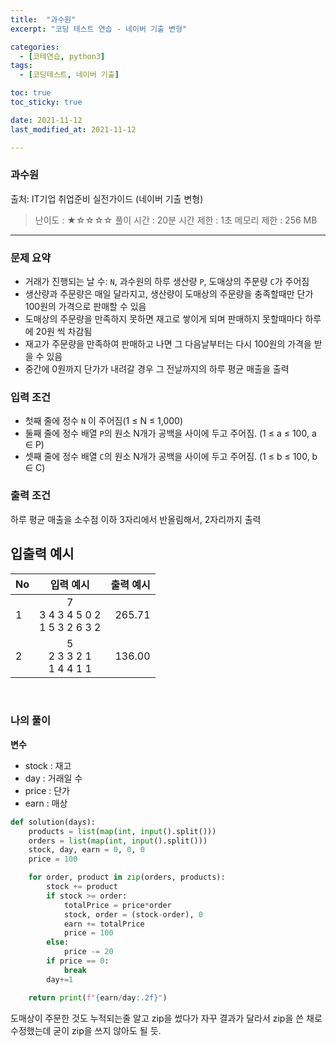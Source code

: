 ```yaml
---
title:  "과수원"
excerpt: "코딩 테스트 연습 - 네이버 기출 변형"

categories:
  - [코테연습, python3]
tags:
  - [코딩테스트, 네이버 기출]

toc: true
toc_sticky: true

date: 2021-11-12
last_modified_at: 2021-11-12

---
```


### 과수원
출처: IT기업 취업준비 실전가이드 (네이버 기출 변형)
> 난이도 : ★☆☆☆☆
> 풀이 시간 : 20분
> 시간 제한 : 1초
> 메모리 제한 : 256 MB

***

### 문제 요약
* 거래가 진행되는 날 수: `N`, 과수원의 하루 생산량 `P`, 도매상의 주문량 `C`가 주어짐
* 생산량과 주문량은 매일 달라지고, 생산량이 도매상의 주문량을 충족할때만 단가 100원의 가격으로 판매할 수 있음
* 도매상의 주문량을 만족하지 못하면 재고로 쌓이게 되며 판매하지 못할때마다 하루에 20원 씩 차감됨
* 재고가 주문량을 만족하여 판매하고 나면 그 다음날부터는 다시 100원의 가격을 받을 수 있음
* 중간에 0원까지 단가가 내려갈 경우 그 전날까지의 하루 평균 매출을 출력


### 입력 조건

* 첫째 줄에 정수 `N` 이 주어짐(1 ≤ N ≤ 1,000)
* 둘째 줄에 정수 배열 `P`의 원소 N개가 공백을 사이에 두고 주어짐. (1 ≤ a ≤ 100, a ∈ P)
* 셋째 줄에 정수 배열 `C`의 원소 N개가 공백을 사이에 두고 주어짐. (1 ≤ b ≤ 100, b ∈ C)

### 출력 조건
하루 평균 매출을 소수점 이하 3자리에서 반올림해서, 2자리까지 출력

## 입출력 예시
|No| 입력 예시| 출력 예시|
| -- |:-----------------------------------:| -----:|
| 1 | 7 <br>3 4 3 4 5 0 2<br> 1 5 3 2 6 3 2| 265.71|
| 2 | 5 <br>   2 3 3 2 1   <br> 1 4 4 1 1  | 136.00|
<br>

### 나의 풀이

**변수**
- stock : 재고
- day : 거래일 수
- price : 단가
- earn : 매상

```python
def solution(days):
    products = list(map(int, input().split()))
    orders = list(map(int, input().split()))
    stock, day, earn = 0, 0, 0
    price = 100

    for order, product in zip(orders, products):
        stock += product
        if stock >= order:
            totalPrice = price*order
            stock, order = (stock-order), 0
            earn += totalPrice
            price = 100
        else:
            price -= 20
        if price == 0:
            break
        day+=1

    return print(f"{earn/day:.2f}")
```
<!--{: .nolineno}-->
<!--{: file="path/to/file" }-->

도매상이 주문한 것도 누적되는줄 알고 zip을 썼다가 자꾸 결과가 달라서 zip을 쓴 채로 수정했는데 굳이 zip을 쓰지 않아도 될 듯.

